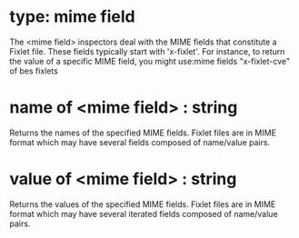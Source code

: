 # type: mime field

The &lt;mime field&gt; inspectors deal with the MIME fields that constitute a Fixlet file. These fields typically start with &#39;x-fixlet&#39;. For instance, to return the value of a specific MIME field, you might use:mime fields "x-fixlet-cve" of bes fixlets

# name of &lt;mime field&gt; : string

Returns the names of the specified MIME fields. Fixlet files are in MIME format which may have several fields composed of name/value pairs.

# value of &lt;mime field&gt; : string

Returns the values of the specified MIME fields. Fixlet files are in MIME format which may have several iterated fields composed of name/value pairs.
